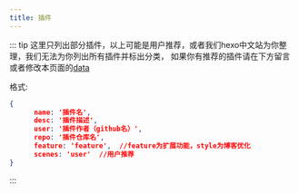 ```yaml
---
title: 插件
---
```


<plugins-recommend></plugins-recommend>

::: tip
这里只列出部分插件，以上可能是用户推荐，或者我们hexo中文站为你整理，我们无法为你列出所有插件并标出分类， 如果你有推荐的插件请在下方留言或者修改本页面的[data](https://github.com/kjhuanhao/hexocn/blob/master/docs/.vuepress/data/pluginsData.js)

格式:
```json
{ 
      name: '插件名', 
      desc: '插件描述',
      user: '插件作者（github名）',
      repo: '插件仓库名',
      feature: 'feature',  //feature为扩展功能，style为博客优化
      scenes: 'user'  //用户推荐
}
```
:::